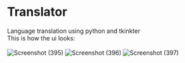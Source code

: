 # Translator
Language translation using python and tkinkter<br>
This is how the ui looks:<br><br>
![Screenshot (395)](https://user-images.githubusercontent.com/65451201/96698030-43ee7080-13aa-11eb-9b04-5b6e02b0258d.png)
![Screenshot (396)](https://user-images.githubusercontent.com/65451201/96698066-4ea90580-13aa-11eb-9cdb-9adf0dc3a21d.png)
![Screenshot (397)](https://user-images.githubusercontent.com/65451201/96698104-5c5e8b00-13aa-11eb-9f1e-8cb1155a6d3f.png)

